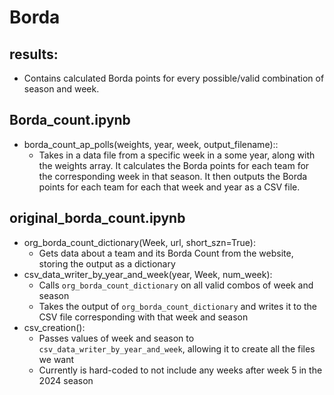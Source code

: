 # Borda

## results: 
  - Contains calculated Borda points for every possible/valid combination of season and week.

## Borda_count.ipynb
  - borda_count_ap_polls(weights, year, week, output_filename):: 
    - Takes in a data file from a specific week in a some year, along with the weights array. It calculates the Borda points for each team for the corresponding week in that season. It then outputs the Borda points for each team for each that week  and year as a CSV file.

## original_borda_count.ipynb
  - org_borda_count_dictionary(Week, url, short_szn=True): 
    - Gets data about a team and its Borda Count from the website, storing the output as a dictionary
  - csv_data_writer_by_year_and_week(year, Week, num_week):
    - Calls `org_borda_count_dictionary` on all valid combos of week and season 
    - Takes the output of `org_borda_count_dictionary` and writes it to the CSV file corresponding with that week and season
  - csv_creation():
    - Passes values of week and season to `csv_data_writer_by_year_and_week`, allowing it to create all the files we want
    - Currently is hard-coded to not include any weeks after week 5 in the 2024 season